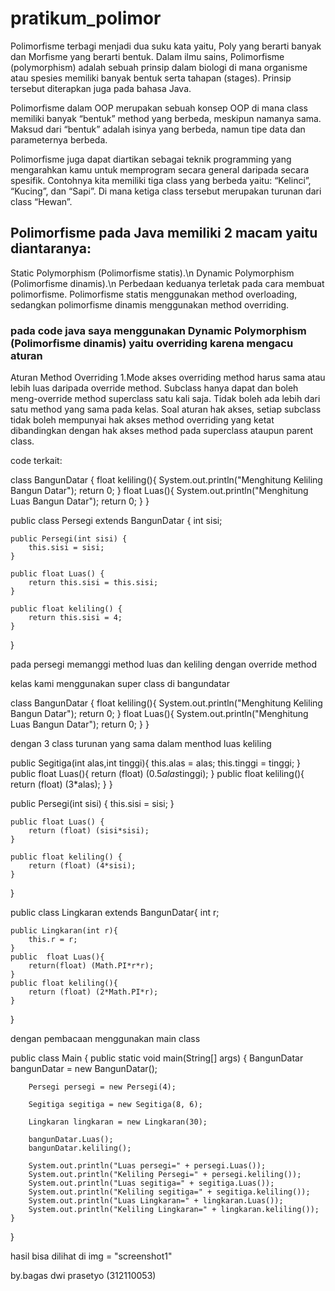 # pratikum_polimor

Polimorfisme terbagi menjadi dua suku kata yaitu, Poly yang berarti banyak dan Morfisme yang berarti bentuk. Dalam ilmu sains, Polimorfisme (polymorphism) adalah sebuah prinsip dalam biologi di mana organisme atau spesies memiliki banyak bentuk serta tahapan (stages). Prinsip tersebut diterapkan juga pada bahasa Java.

Polimorfisme dalam OOP merupakan sebuah konsep OOP di mana class memiliki banyak “bentuk” method yang berbeda, meskipun namanya sama. Maksud dari “bentuk” adalah isinya yang berbeda, namun tipe data dan parameternya berbeda.

Polimorfisme juga dapat diartikan sebagai teknik programming yang mengarahkan kamu untuk memprogram secara general daripada secara spesifik. Contohnya kita memiliki tiga class yang berbeda yaitu: “Kelinci”, “Kucing”, dan “Sapi”. Di mana ketiga class tersebut merupakan turunan dari class “Hewan”.


## Polimorfisme pada Java memiliki 2 macam yaitu diantaranya:

Static Polymorphism (Polimorfisme statis).\n
Dynamic Polymorphism (Polimorfisme dinamis).\n
Perbedaan keduanya terletak pada cara membuat polimorfisme. Polimorfisme statis menggunakan method overloading, sedangkan polimorfisme dinamis menggunakan method overriding. 

### pada code java saya menggunakan Dynamic Polymorphism (Polimorfisme dinamis) yaitu overriding karena mengacu aturan
Aturan Method Overriding
1.Mode akses overriding method harus sama atau lebih luas daripada override method.
Subclass hanya dapat dan boleh meng-override method superclass satu kali saja. Tidak boleh ada lebih dari satu method yang sama pada kelas.
Soal aturan hak akses, setiap subclass tidak boleh mempunyai hak akses method overriding yang ketat dibandingkan dengan hak akses method pada superclass ataupun parent class.

code terkait:


class BangunDatar {
    float keliling(){
        System.out.println("Menghitung Keliling Bangun Datar");
        return  0;
    }
    float Luas(){
        System.out.println("Menghitung Luas Bangun Datar");
        return 0;
    }
}


public class Persegi extends BangunDatar {
    int sisi;

    public Persegi(int sisi) {
        this.sisi = sisi;
    }

    public float Luas() {
        return this.sisi = this.sisi;
    }

    public float keliling() {
        return this.sisi = 4;
    }
}

 pada persegi memanggi method luas dan keliling dengan override method

 kelas kami menggunakan super class di bangundatar

class BangunDatar {
    float keliling(){
        System.out.println("Menghitung Keliling Bangun Datar");
        return  0;
    }
    float Luas(){
        System.out.println("Menghitung Luas Bangun Datar");
        return 0;
    }
}

dengan 3 class turunan yang sama dalam menthod luas keliling

 public Segitiga(int alas,int tinggi){
        this.alas = alas;
        this.tinggi = tinggi;
    }
    public float Luas(){
        return  (float) (0.5*alas*tinggi);
    }
    public float keliling(){
        return (float) (3*alas);
    }
}

public Persegi(int sisi) {
        this.sisi = sisi;
    }

    public float Luas() {
        return (float) (sisi*sisi);
    }

    public float keliling() {
        return (float) (4*sisi);
    }
}

public class Lingkaran extends BangunDatar{
    int r;

    public Lingkaran(int r){
        this.r = r;
    }
    public  float Luas(){
        return(float) (Math.PI*r*r);
    }
    public float keliling(){
        return (float) (2*Math.PI*r);
    }
}

dengan pembacaan menggunakan main class


public class Main {
    public static void main(String[] args) {
        BangunDatar bangunDatar = new BangunDatar();

        Persegi persegi = new Persegi(4);

        Segitiga segitiga = new Segitiga(8, 6);

        Lingkaran lingkaran = new Lingkaran(30);

        bangunDatar.Luas();
        bangunDatar.keliling();

        System.out.println("Luas persegi=" + persegi.Luas());
        System.out.println("Keliling Persegi=" + persegi.keliling());
        System.out.println("Luas segitiga=" + segitiga.Luas());
        System.out.println("Keliling segitiga=" + segitiga.keliling());
        System.out.println("Luas Lingkaran=" + lingkaran.Luas());
        System.out.println("Keliling Lingkaran=" + lingkaran.keliling());
    }
}


hasil bisa dilihat di img = "screenshot1"

by.bagas dwi prasetyo (312110053)




